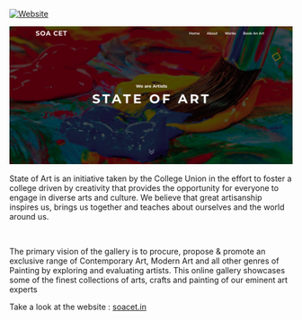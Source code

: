[![Website](https://img.shields.io/website?down_color=red&down_message=down&style=flat-square&up_color=green&up_message=Up&url=https%3A%2F%2Fsoacet.in)](http://soacet.rahult.in)

![soacet](soacet.png)

State of Art is an initiative taken by the College Union in the effort to foster a college driven by creativity that provides the opportunity for everyone to engage in diverse arts and culture. We believe that great artisanship inspires us, brings us together and teaches about ourselves and the world around us.

<br>

The primary vision of the gallery is to procure, propose & promote an exclusive range of Contemporary Art, Modern Art and all other genres of Painting by exploring and evaluating artists. This online gallery showcases some of the finest collections of arts, crafts and painting of our eminent art experts

Take a look at the website : [soacet.in](https://soacet.in)
